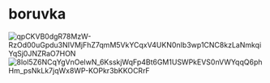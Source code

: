 # boruvka

![qpCKVB0dgR78MzW-RzOd00uGpdu3NIVMjFhZ7qmM5VkYCqxV4UKN0nIb3wp1CNC8kzLaNmkqiYqSj0JNZRaO7HON](https://user-images.githubusercontent.com/58599778/169706341-cde6307f-dcc2-4b78-8e58-c6fd59d18a1a.jpg)
![8lol5Z6NCqYgVnOelwN_6KsskjWqFp4Bt6GM1USWPkEVS0nVWYqqQ6phHm_psNkLk7jqWx8WP-KOPkr3bKKOCRrF](https://user-images.githubusercontent.com/58599778/169706351-4bd6e60f-12e6-4fd6-bf22-71d8c752ed4f.jpg)
